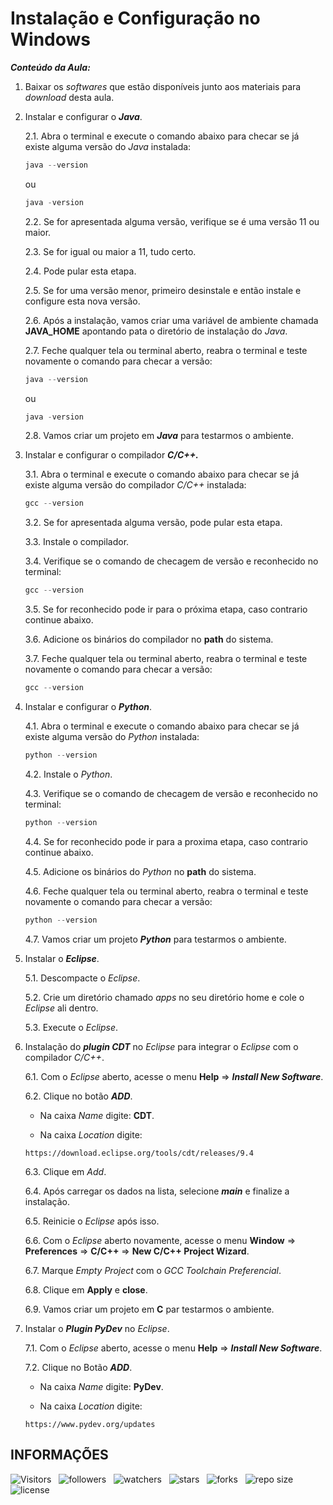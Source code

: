 <!-- TITLE -->
# Instalação e Configuração no Windows

***Conteúdo da Aula:***

1. Baixar os *softwares* que estão disponíveis junto aos materiais para *download* desta aula.

2. Instalar e configurar o ***Java***.

    2.1. Abra o terminal e execute o comando abaixo para checar se já existe alguma versão do *Java* instalada:

    ```powershell
    java --version
    ```

    ou

    ```powershell
    java -version
    ```

    2.2. Se for apresentada alguma versão, verifique se é uma versão 11 ou maior.

    2.3. Se for igual ou maior a 11, tudo certo.

    2.4. Pode pular esta etapa.

    2.5. Se for uma versão menor, primeiro desinstale e então instale e configure esta nova versão.

    2.6. Após a instalação, vamos criar uma variável de ambiente chamada **JAVA_HOME** apontando pata o diretório de instalação do *Java*.

    2.7. Feche qualquer tela ou terminal aberto, reabra o terminal e teste novamente o comando para checar a versão:

    ```powershell
    java --version
    ```

    ou

    ```powershell
    java -version
    ```

    2.8. Vamos criar um projeto em ***Java*** para testarmos o ambiente.

3. Instalar e configurar o compilador ***C/C++.***

    3.1. Abra o terminal e execute o comando abaixo para checar se já existe alguma versão do compilador *C/C++* instalada:

    ```powershell
    gcc --version
    ```

    3.2. Se for apresentada alguma versão, pode pular esta etapa.

    3.3. Instale o compilador.

    3.4. Verifique se o comando de checagem de versão e reconhecido no terminal:

    ```powershell
    gcc --version
    ```

    3.5. Se for reconhecido pode ir para o próxima etapa, caso contrario continue abaixo.

    3.6. Adicione os binários do compilador no **path** do sistema.

    3.7. Feche qualquer tela ou terminal aberto, reabra o terminal e teste novamente o comando para checar a versão:

    ```powershell
    gcc --version
    ```

4. Instalar e configurar o ***Python***.

    4.1. Abra o terminal e execute o comando abaixo para checar se já existe alguma versão do *Python* instalada:

    ```powershell
    python --version
    ```

    4.2. Instale o *Python*.

    4.3. Verifique se o comando de checagem de versão e reconhecido no terminal:

    ```powershell
    python --version
    ```

    4.4. Se for reconhecido pode ir para a proxima etapa, caso contrario continue abaixo.

    4.5. Adicione os binários do *Python* no **path** do sistema.

    4.6. Feche qualquer tela ou terminal aberto, reabra o terminal e teste novamente o comando para checar a versão:

    ```powershell
    python --version
    ```

    4.7. Vamos criar um projeto ***Python*** para testarmos o ambiente.

5. Instalar o ***Eclipse***.

    5.1. Descompacte o *Eclipse*.

    5.2. Crie um diretório chamado *apps* no seu diretório home e cole o *Eclipse* ali dentro.

    5.3. Execute o *Eclipse*.

6. Instalação do ***plugin CDT*** no *Eclipse* para integrar o *Eclipse* com o compilador *C/C++*.

   6.1. Com o *Eclipse* aberto, acesse o menu **Help** => ***Install New Software***.

   6.2. Clique no botão ***ADD***.

    * Na caixa *Name* digite: **CDT**.

    * Na caixa *Location* digite:

    ```http
    https://download.eclipse.org/tools/cdt/releases/9.4
    ```

    6.3. Clique em *Add*.

    6.4. Após carregar os dados na lista, selecione ***main*** e finalize a instalação.

    6.5. Reinicie o *Eclipse* após isso.

    6.6. Com o *Eclipse* aberto novamente, acesse o menu **Window** => **Preferences** => **C/C++** => **New C/C++ Project Wizard**.

    6.7. Marque *Empty Project* com o *GCC Toolchain Preferencial*.

    6.8. Clique em **Apply** e **close**.

    6.9. Vamos criar um projeto em **C** par testarmos o ambiente.

7. Instalar o ***Plugin PyDev*** no *Eclipse*.

   7.1. Com o *Eclipse* aberto, acesse o menu **Help** => ***Install New Software***.

   7.2. Clique no Botão ***ADD***.

    * Na caixa *Name* digite: **PyDev**.

    * Na caixa *Location* digite:

    ```http
    https://www.pydev.org/updates
    ```
<!-- TABLE OF CONTENTS -->
<!-- ## TABELA DE CONTEÚDO -->

<!-- * [Vista por cima](#vista-por-cima) -->
<!--  * [Foto da tela](#foto-da-tela) -->
<!--  * [Links](#links) -->
<!-- * [Meu processo](#meu-processo) -->
<!--  * [Construído com](#construido-com) -->
<!--  * [O que aprendi](#o-que-aprendi) -->
<!--  * [Desenvolvimento contínuo](#desenvolvimento-contínuo) -->
<!--  * [Recursos úteis](#recursos-úteis) -->
<!-- * [Autor](#autor) -->
<!-- * [Agradecimentos](#agradecimentos) -->
<!-- * [Informações](#informações) -->

<!-- OVERVIEW -->
<!-- ## VISTA POR CIMA -->

<!-- SCREENSHOT -->
<!-- ### FOTO DA TELA -->

<!-- LINKS -->
<!-- ### LINKS -->

<!-- MY PROCESS -->
<!-- ## MEU PROCESSO -->

<!-- BUILT WITH -->
<!-- ### CONSTRUÍDO COM -->

<!-- WHAT I LEARNED -->
<!-- ### O QUE APRENDI -->

<!-- CONTINUED DEVELOPMENT -->
<!-- ### DESENVOLVIMENTO CONTÍNUO -->

<!-- USEFUL RESOURCES -->
<!-- ### RECURSOS ÚTEIS -->

<!-- AUTHOR -->
<!-- ## AUTOR -->

<!-- ACKNOWLEDGMENTS -->
<!-- ## AGRADECIMENTOS -->

<!-- INFORMATION -->
## INFORMAÇÕES

![Visitors](https://api.visitorbadge.io/api/visitors?path=Devsgeeknerd%2Fcla-ins-con-win-alg-log-pro-bas-ava&label=VISITANTES&labelColor=%23f9e64f&countColor=%23008000&style=plastic "Total de Visitas")
&nbsp;
![followers](https://img.shields.io/github/followers/Devsgeeknerd?style=plastic&label=SEGUIDORES&labelColor=f9e64f "Total de Seguidores")
&nbsp;
![watchers](https://img.shields.io/github/watchers/Devsgeeknerd/cla-ins-con-win-alg-log-pro-bas-ava?style=plastic&label=OBSERVADORES&labelColor=f9e64f "Total de Observadores")
&nbsp;
![stars](https://img.shields.io/github/stars/Devsgeeknerd/cla-ins-con-win-alg-log-pro-bas-ava?style=plastic&label=ESTRELAS&labelColor=f9e64f "Total de Estrelas Recebidas")
&nbsp;
![forks](https://img.shields.io/github/forks/Devsgeeknerd/cla-ins-con-win-alg-log-pro-bas-ava?style=plastic&label=BIFURCAÇÕES&labelColor=f9e64f "Total de Bifurcações")
&nbsp;
![repo size](https://img.shields.io/github/repo-size/Devsgeeknerd/cla-ins-con-win-alg-log-pro-bas-ava?style=plastic&label=TAMANHO&labelColor=f9e64f "Tamanho do Repositório")
&nbsp;
![license](https://img.shields.io/github/license/Devsgeeknerd/cla-ins-con-win-alg-log-pro-bas-ava?style=plastic&label=LICENÇA&labelColor=f9e64f "Licença do Repositório")
